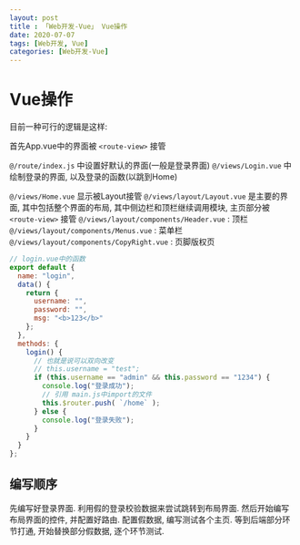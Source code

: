 ```yaml
---
layout: post
title : 「Web开发-Vue」 Vue操作
date: 2020-07-07
tags: [Web开发, Vue]
categories: [Web开发-Vue]
---
```


# Vue操作

目前一种可行的逻辑是这样:

首先App.vue中的界面被 `<route-view>` 接管

`@/route/index.js` 中设置好默认的界面(一般是登录界面)
`@/views/Login.vue` 中绘制登录的界面, 以及登录的函数(以跳到Home)

`@/views/Home.vue` 显示被Layout接管
`@/views/layout/Layout.vue` 是主要的界面, 其中包括整个界面的布局, 其中侧边栏和顶栏继续调用模块, 主页部分被 `<route-view>` 接管
`@/views/layout/components/Header.vue` : 顶栏
`@/views/layout/components/Menus.vue` : 菜单栏
`@/views/layout/components/CopyRight.vue` : 页脚版权页

``` js
// login.vue中的函数
export default {
  name: "login",
  data() {
    return {
      username: "",
      password: "",
      msg: "<b>123</b>"
    };
  },
  methods: {
    login() {
      // 也就是说可以双向改变
      // this.username = "test";
      if (this.username == "admin" && this.password == "1234") {
        console.log("登录成功");
        // 引用 main.js中import的文件
        this.$router.push( `/home` );
      } else {
        console.log("登录失败");
      }
    }
  }
};
```

## 编写顺序

先编写好登录界面.
利用假的登录校验数据来尝试跳转到布局界面.
然后开始编写布局界面的控件, 并配置好路由.
配置假数据, 编写测试各个主页.
等到后端部分环节打通, 开始替换部分假数据, 逐个环节测试.
